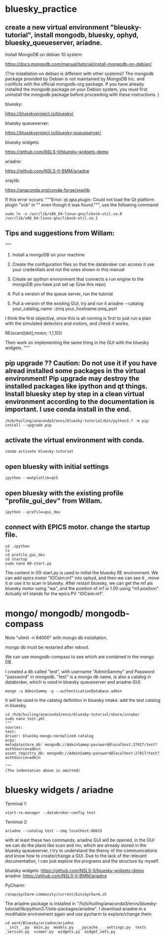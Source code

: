 # bluesky_practice

## create a new virtual environment "bleusky-tutorial", install mongodb, bluesky, ophyd, bluesky_queueserver, ariadne.

Install MongoDB on debian 10 system:

https://docs.mongodb.com/manual/tutorial/install-mongodb-on-debian/

(The installation on debian is different with other systems!! The mongodb package provided by Debian is not maintained by MongoDB Inc. and conflicts with the official mongodb-org package. If you have already installed the mongodb package on your Debian system, you must first uninstall the mongodb package before proceeding with these instructions. )

bluesky: 

https://blueskyproject.io/bluesky/

bluesky queueserver:

https://blueskyproject.io/bluesky-queueserver/

bluesky widgets:  

https://github.com/NSLS-II/bluesky-widgets-demo

ariadne: 

https://github.com/NSLS-II-BMM/ariadne

xraylib:

https://anaconda.org/conda-forge/xraylib

If this error occurs: """Error: qt.qpa.plugin: Could not load the Qt platform plugin "xcb" in "" even though it was found.""", use the following command:

    sudo ln -s /usr/lib/x86_64-linux-gnu/libxcb-util.so.0  /usr/lib/x86_64-linux-gnu/libxcb-util.so.1

## Tips and suggestions from Willam:
"""
1. Install a mongoDB on your machine

2. Create the configuration files so that the databroker can access it use your credentials and not the ones shown in this manual

3. Create an ipython environment that connects a run engine to the mongoDB you have just set up (Use this repo)

4. Pull a version of the queue server, run the tutorial

5. Pull a version of the existing GUI, try and run it ariadne --catalog your_catalog_name -zmq your_hostname:zmq_port

I think the first objective, once this is all running is first to just run a plan with the simulated detectors and motors, and check it works. 

RE(scan([det],motor,-1,1,10))

Then work on implementing the same thing in the GUI with the bluesky widgets. 
"""


##  pip upgrade ?? Caution: Do not use it if you have alread installed some packages in the virtual environment! Pip upgrade may destroy the installed packages like ipython and qt things. Install bluesky step by step in a clean virtual environment according to the documentation is important. I use conda install in the end.

    /hzb/huiling/anaconda3/envs/bluesky-tutorial/bin/python3.7 -m pip install --upgrade pip

## activate the virtual environment with conda.

    conda activate bluesky-tutorial


## open bluesky with initial settings
    ipython --matplotlib=qt5

## open bluesky with the existing profile "profile_gui_dev" from Willam.
    ipython --profile=gui_dev

## connect with EPICS motor. change the startup file. 
    cd .ipython
    ls
    cd profile_gui_dev
    cd startup
    sudo nano 00-start.py
The content in 00-start.py is used to initial the bluesky RE environment. We can add epics motor "IOCsim:m1" into ophyd, and then we can see it , move it or use it to scan in bluesky. After restart bluesky, we can get the m1 als bluesky motor using "wa", and the position of m1 is 1.00 using "m1.position". Actually m1 stands for the epics PV "IOCsim:m1". 

# mongo/ mongodb/ mongodb-compass
Note "ulimit -n 64000" with mongo db installation.

mongo db must be restarted after reboot.

We can use mongodb-compass to see which are contained in the mongo DB. 

I created a db called "test", with username "AdminSammy" and Password "password" in mongodb. "test" is a mongo db name, is also a catalog in databroker, which is used in bluesky queueserver and ariadne GUI.

    mongo -u AdminSammy -p --authenticationDatabase admin

It will be used in the catalog definition in bluesky intake. add the test catalog in bluesky.

    cd /hzb/huiling/anaconda3/envs/bluesky-tutorial/share/intake/
    sudo nano test.yml
    """
    sources:
    test:
    driver: bluesky-mongo-normalized-catalog
    args:
    metadatastore_db: mongodb://AdminSammy:password@localhost:27017/test?authSource=admin
    asset_registry_db: mongodb://AdminSammy:password@localhost:27017/test?authSource=admin

    """
    (The indentation above is omitted)

# bluesky widgets / ariadne

Terminal 1: 

    start-re-manager --databroker-config test

Ternimal 2: 

    ariadne --catalog test --zmq localhost:60615

with at least these two commands, ariadne GUI will be opened, in the GUI we can do the plans like scan and mv, which are already stored in the bluesky queueserver, I try to understand the theroy of the communications and know how to create/change a GUI. Due to the lack of the relevant documentation, I can just explore the programs and the structure by myself. 

bluesky widgets:  https://github.com/NSLS-II/bluesky-widgets-demo
ariadne:  https://github.com/NSLS-II-BMM/ariadne

PyCharm:

    /snap/pycharm-community/current/bin/pycharm.sh

The ariadne package is installed in "/hzb/huiling/anaconda3/envs/bluesky-tutorial/lib/python3.7/site-packages/ariadne". I download ariadne in a modifiable environment again and use pycharm to explore/change them.

    cd work/Bluesky/ariadne/ariadne
    __init__.py  main.py  models.py  __pycache__  settings.py  tests  _version.py  viewer.py  widgets.py  widget_xafs.py
   





